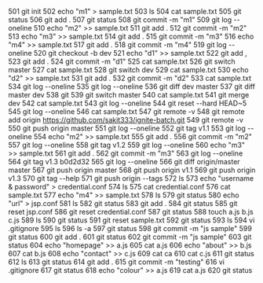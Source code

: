 
  501  git init
  502  echo "m1" > sample.txt
  503  ls
  504  cat sample.txt
  505  git status
  506  git add .
  507  git status
  508  git commit -m "m1"
  509  git log --oneline
  510  echo "m2" >> sample.txt
  511  git add .
  512  git commit -m "m2"
  513  echo "m3" >> sample.txt
  514  git add .
  515  git commit -m "m3"
  516  echo "m4" >> sample.txt
  517  git add .
  518  git commit -m "m4"
  519  git log --oneline
  520  git checkout -b dev
  521  echo "d1" >> sample.txt
  522  git add ,
  523  git add .
  524  git commit -m "d1"
  525  cat sample.txt
  526  git switch master
  527  cat sample.txt
  528  git switch dev
  529  cat sample.txt
  530  echo "d2" >> sample.txt
  531  git add .
  532  git commit -m "d2"
  533  cat sample.txt
  534  git log --oneline
  535  git log --oneline
  536  git diff dev master
  537  git diff master dev
  538  git
  539  git switch master
  540  cat sample.txt
  541  git merge dev
  542  cat sample.txt
  543  git log --oneline
  544  git reset --hard HEAD~5
  545  git log --oneline
  546  cat sample.txt
  547  git remote -v
  548  git remote add origin https://github.com/sakit333/ignite-batch.git
  549  git remote -v
  550  git push origin master
  551  git log --oneline
  552  git tag v1.1
  553  git log --oneline
  554  echo "m2" >> sample.txt
  555  git add .
  556  git commit -m "m2"
  557  git log --oneline
  558  git tag v1.2
  559  git log --oneline
  560  echo "m3" >> sample.txt
  561  git add .
  562  git commit -m "m3"
  563  git log --oneline
  564  git tag v1.3 b0d2d32
  565  git log --oneline
  566  git diff origin/master master
  567  git push origin master
  568  git push origin v1.1
  569  git push origin v1.3
  570  git tag --help
  571  git push origin --tags
  572  ls
  573  echo "username & password" > credential.conf
  574  ls
  575  cat credential.conf
  576  cat sample.txt
  577  echo "m4" >> sample.txt
  578  ls
  579  git status
  580  echo "url" > jsp.conf
  581  ls
  582  git status
  583  git add .
  584  git status
  585  git reset jsp.conf
  586  git reset credential.conf
  587  git status
  588  touch a.js b.js c.js
  589  ls
  590  git status
  591  git reset sample.txt
  592  git status
  593  ls
  594  vi .gitignore
  595  ls
  596  ls -a
  597  git status
  598  git commit -m "js sample"
  599  git status
  600  git add .
  601  git status
  602  git commit -m "js sample"
  603  git status
  604  echo "homepage" >> a.js
  605  cat a.js
  606  echo "about" >> b.js
  607  cat b.js
  608  echo "contact" >> c.js
  609  cat ca
  610  cat c.js
  611  git status
  612  ls
  613  git status
  614  git add .
  615  git commit -m "testing"
  616  vi .gitignore
  617  git status
  618  echo "colour" >> a.js
  619  cat a.js
  620  git status
